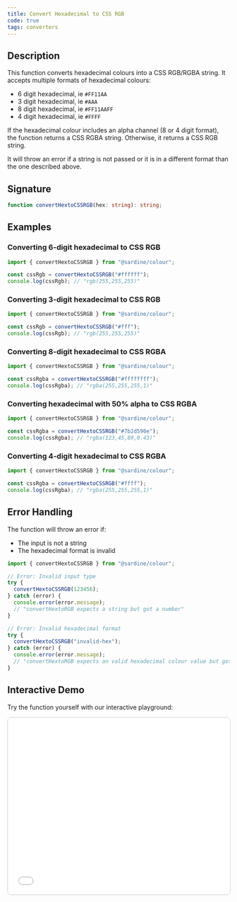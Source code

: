 ```yaml
---
title: Convert Hexadecimal to CSS RGB
code: true
tags: converters
---
```


## Description

This function converts hexadecimal colours into a CSS RGB/RGBA string.
It accepts multiple formats of hexadecimal colours:

- 6 digit hexadecimal, ie `#FF11AA`
- 3 digit hexadecimal, ie `#AAA`
- 8 digit hexadecimal, ie `#FF11AAFF`
- 4 digit hexadecimal, ie `#FFFF`

If the hexadecimal colour includes an alpha channel (8 or 4 digit format), the function returns a CSS RGBA string. Otherwise, it returns a CSS RGB string.

It will throw an error if a string is not passed or it is in a different format than the one described above.

## Signature

```typescript
function convertHextoCSSRGB(hex: string): string;
```

## Examples

### Converting 6-digit hexadecimal to CSS RGB

```javascript
import { convertHextoCSSRGB } from "@sardine/colour";

const cssRgb = convertHextoCSSRGB("#ffffff");
console.log(cssRgb); // "rgb(255,255,255)"
```

### Converting 3-digit hexadecimal to CSS RGB

```javascript
import { convertHextoCSSRGB } from "@sardine/colour";

const cssRgb = convertHextoCSSRGB("#fff");
console.log(cssRgb); // "rgb(255,255,255)"
```

### Converting 8-digit hexadecimal to CSS RGBA

```javascript
import { convertHextoCSSRGB } from "@sardine/colour";

const cssRgba = convertHextoCSSRGB("#ffffffff");
console.log(cssRgba); // "rgba(255,255,255,1)"
```

### Converting hexadecimal with 50% alpha to CSS RGBA

```javascript
import { convertHextoCSSRGB } from "@sardine/colour";

const cssRgba = convertHextoCSSRGB("#7b2d596e");
console.log(cssRgba); // "rgba(123,45,89,0.43)"
```

### Converting 4-digit hexadecimal to CSS RGBA

```javascript
import { convertHextoCSSRGB } from "@sardine/colour";

const cssRgba = convertHextoCSSRGB("#ffff");
console.log(cssRgba); // "rgba(255,255,255,1)"
```

## Error Handling

The function will throw an error if:

- The input is not a string
- The hexadecimal format is invalid

```javascript
import { convertHextoCSSRGB } from "@sardine/colour";

// Error: Invalid input type
try {
  convertHextoCSSRGB(123456);
} catch (error) {
  console.error(error.message);
  // "convertHextoRGB expects a string but got a number"
}

// Error: Invalid hexadecimal format
try {
  convertHextoCSSRGB("invalid-hex");
} catch (error) {
  console.error(error.message);
  // "convertHextoRGB expects an valid hexadecimal colour value but got invalid-hex"
}
```

## Interactive Demo

Try the function yourself with our interactive playground:

<iframe src="/playground/convertHextoCSSRGB.html" width="100%" height="400" style="border: 1px solid #ccc; border-radius: 8px;"></iframe>
